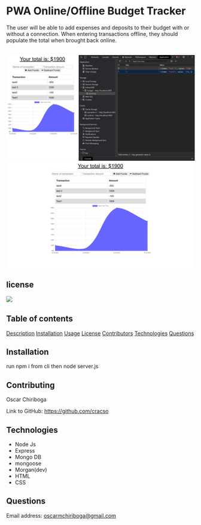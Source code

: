 
  # **PWA Online/Offline Budget Tracker**

  
  The user will be able to add expenses and deposits to their budget with or without a connection. When entering transactions offline, they should populate the total when brought back online.
 
  <br>
  <img src="./assets/offline.png">
  <img src="./assets/online.png">

  ## license
  
  <img src = "https://img.shields.io/static/v1?label=license&message=None&color=">



  ## Table of contents

  [Description](#Description)
  [Installation](#Installation)
  [Usage](#Usage)
  [License](#License)
  [Contributors](#Contributors)
  [Technologies](#Technologies)
  [Questions](#Questions)

  ## Installation
  
  run npm i from cli then node server.js


  ## Contributing
      
  Oscar Chiriboga
  
  
  Link to GitHub: https://github.com/cracso

  ## Technologies
  
  * Node Js
  * Express
  * Mongo DB
  * mongoose
  * Morgan(dev)
  * HTML
  * CSS

  ## Questions
  
  Email address: oscarmchiriboga@gmail.com
  
